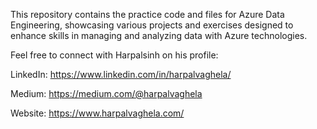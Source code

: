 This repository contains the practice code and files for Azure Data Engineering, showcasing various projects and exercises designed to enhance skills in managing and analyzing data with Azure technologies.

Feel free to connect with Harpalsinh on his profile:

LinkedIn: https://www.linkedin.com/in/harpalvaghela/

Medium: https://medium.com/@harpalvaghela

Website: https://www.harpalvaghela.com/
